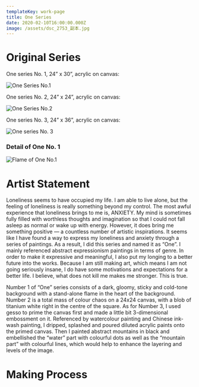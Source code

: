 ```yaml
---
templateKey: work-page
title: One Series
date: 2020-02-10T16:00:00.000Z
image: /assets/dsc_2753_副本.jpg
---
```

# Original Series

One series No. 1, 24” x 30”, acrylic on canvas:

![ One Series No.1](/assets/dsc_2748_副本.jpg " One Series No.1")

One series No. 2, 24” x 24”, acrylic on canvas:

![ One Series No.2](/assets/dsc_2753_副本.jpg " One Series No.2")

One series No. 3, 24” x 36”, acrylic on canvas:

![One series No. 3](/assets/dsc_2644_副本.jpg "One series No. 3")

### Detail of One No. 1

![Flame of One No.1](/assets/dsc_2664_副本.jpg "Flame of One No.1")

# Artist Statement

Loneliness seems to have occupied my life. I am able to live alone, but the feeling of loneliness is really something beyond my control. The most awful experience that loneliness brings to me is, ANXIETY. My mind is sometimes fully filled with worthless thoughts and imagination so that I could not fall asleep as normal or wake up with energy. However, it does bring me something positive — a countless number of artistic inspirations. It seems like I have found a way to express my loneliness and anxiety through a series of paintings. As a result, I did this series and named it as “One”. I mainly referenced abstract expressionism paintings in terms of genre. In order to make it expressive and meaningful, I also put my longing to a better future into the works. Because I am still making art, which means I am not going seriously insane, I do have some motivations and expectations for a better life. I believe, what does not kill me makes me stronger. This is true.

Number 1 of “One” series consists of a dark, gloomy, sticky and cold-tone background with a stand-alone flame in the heart of the background. Number 2 is a total mass of colour chaos on a 24x24 canvas, with a blob of titanium white right in the centre of the square. As for Number 3, I used gesso to prime the canvas first and made a little bit 3-dimensional embossment on it. Referenced by watercolour painting and Chinese ink-wash painting, I dripped, splashed and poured diluted acrylic paints onto the primed canvas. Then I painted abstract mountains in black and embellished the “water” part with colourful dots as well as the “mountain part” with colourful lines, which would help to enhance the layering and levels of the image.

# Making Process